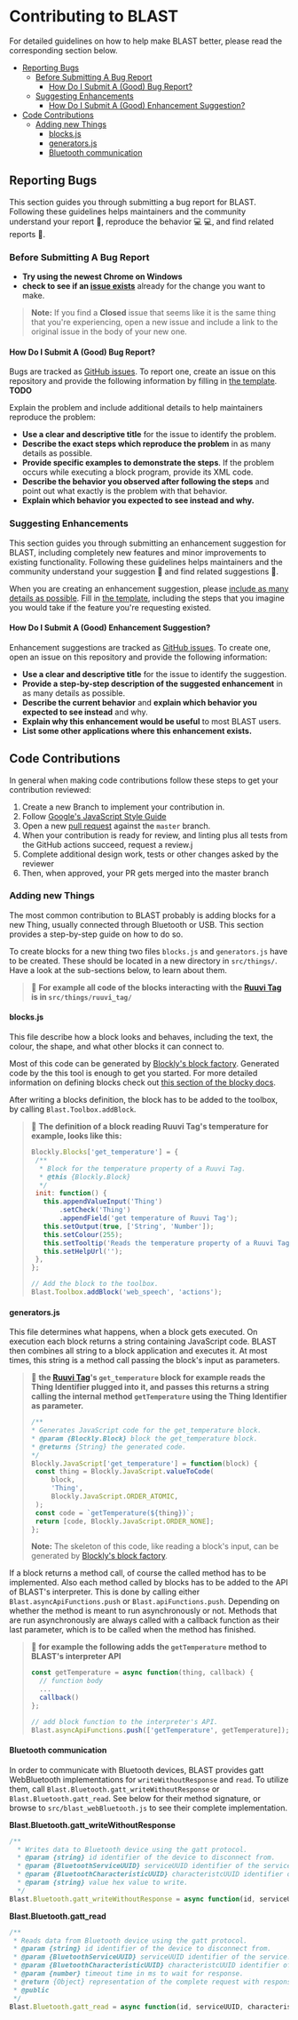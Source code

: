 # Contributing to BLAST<!-- omit in toc -->
For detailed guidelines on how to help make BLAST better, please read the corresponding section below.

- [Reporting Bugs](#reporting-bugs)
  - [Before Submitting A Bug Report](#before-submitting-a-bug-report)
    - [How Do I Submit A (Good) Bug Report?](#how-do-i-submit-a-good-bug-report)
  - [Suggesting Enhancements](#suggesting-enhancements)
    - [How Do I Submit A (Good) Enhancement Suggestion?](#how-do-i-submit-a-good-enhancement-suggestion)
- [Code Contributions](#code-contributions)
  - [Adding new Things](#adding-new-things)
    - [blocks.js](#blocksjs)
    - [generators.js](#generatorsjs)
    - [Bluetooth communication](#bluetooth-communication)


## Reporting Bugs

This section guides you through submitting a bug report for BLAST. Following these guidelines helps maintainers and the community understand your report :pencil:, reproduce the behavior :computer: :computer:, and find related reports :mag_right:.

### Before Submitting A Bug Report

* **Try using the newest Chrome on Windows**
* **check to see if an [issue exists](https://github.com/wintechis/blast/issues)** already for the change you want to make.

> **Note:** If you find a **Closed** issue that seems like it is the same thing that you're experiencing, open a new issue and include a link to the original issue in the body of your new one.

#### How Do I Submit A (Good) Bug Report?

Bugs are tracked as [GitHub issues](https://guides.github.com/features/issues/). To report one, create an issue on this repository and provide the following information by filling in [the template](). **TODO**

Explain the problem and include additional details to help maintainers reproduce the problem:

* **Use a clear and descriptive title** for the issue to identify the problem.
* **Describe the exact steps which reproduce the problem** in as many details as possible. 
* **Provide specific examples to demonstrate the steps**. If the problem occurs while executing a block program, provide its XML code.
* **Describe the behavior you observed after following the steps** and point out what exactly is the problem with that behavior.
* **Explain which behavior you expected to see instead and why.**

### Suggesting Enhancements

This section guides you through submitting an enhancement suggestion for BLAST, including completely new features and minor improvements to existing functionality. Following these guidelines helps maintainers and the community understand your suggestion :pencil: and find related suggestions :mag_right:.

When you are creating an enhancement suggestion, please [include as many details as possible](#how-do-i-submit-a-good-enhancement-suggestion). Fill in [the template](https://github.com/atom/.github/blob/master/.github/ISSUE_TEMPLATE/feature_request.md), including the steps that you imagine you would take if the feature you're requesting existed.


#### How Do I Submit A (Good) Enhancement Suggestion?

Enhancement suggestions are tracked as [GitHub issues](https://guides.github.com/features/issues/). To create one, open an issue on this repository and provide the following information:

* **Use a clear and descriptive title** for the issue to identify the suggestion.
* **Provide a step-by-step description of the suggested enhancement** in as many details as possible.
* **Describe the current behavior** and **explain which behavior you expected to see instead** and why.
* **Explain why this enhancement would be useful** to most BLAST users.
* **List some other applications where this enhancement exists.**

## Code Contributions
In general when making code contributions follow these steps to get your contribution reviewed:
1. Create a new Branch to implement your contribution in.
2. Follow [Google's JavaScript Style Guide](https://google.github.io/styleguide/javascriptguide.xml)
3. Open a new [pull request](https://github.com/wintechis/blast/pulls) against the `master` branch.
4. When your contribution is ready for review, and linting plus all tests from the GitHub actions succeed, request a review.j
5. Complete additional design work, tests or other changes asked by the reviewer
6. Then, when approved, your PR gets merged into the master branch

### Adding new Things
The most common contribution to BLAST probably is adding blocks for a new Thing, usually connected through Bluetooth or USB. This section provides a step-by-step guide on how to do so.

To create blocks for a new thing two files `blocks.js` and `generators.js` have to be created. These should be located in a new directory in `src/things/`. Have a look at the sub-sections below, to learn about them.

> :blue_book: **For example all code of the blocks interacting with the [Ruuvi Tag](https://ruuvi.com/ruuvitag/) is in `src/things/ruuvi_tag/`**

#### blocks.js
This file describe how a block looks and behaves, including the text, the colour, the shape, and what other blocks it can connect to.

Most of this code can be generated by [Blockly's block factory](https://blockly-demo.appspot.com/static/demos/blockfactory/index.html). Generated code by the this tool is enough to get you started. For more detailed information on defining blocks check out [this section of the blocky docs](https://developers.google.com/blockly/guides/create-custom-blocks/define-blocks).

After writing a blocks definition, the block has to be added to the toolbox, by calling `Blast.Toolbox.addBlock`.

> :blue_book: **The definition of a block reading Ruuvi Tag's temperature for example, looks like this:**
> ```JavaScript
> Blockly.Blocks['get_temperature'] = {
>  /**
>   * Block for the temperature property of a Ruuvi Tag.
>   * @this {Blockly.Block}
>   */
>  init: function() {
>    this.appendValueInput('Thing')
>        .setCheck('Thing')
>        .appendField('get temperature of Ruuvi Tag');
>    this.setOutput(true, ['String', 'Number']);
>    this.setColour(255);
>    this.setTooltip('Reads the temperature property of a Ruuvi Tag.');
>    this.setHelpUrl('');
>  },
>};
>
>// Add the block to the toolbox.
>Blast.Toolbox.addBlock('web_speech', 'actions');
>```



#### generators.js
This file determines what happens, when a block gets executed. On execution each block returns a string containing JavaScript code. BLAST then combines all string to a block application and executes it.
At most times, this string is a method call passing the block's input as parameters. 

> :blue_book: **the [Ruuvi Tag](https://ruuvi.com/ruuvitag/)'s `get_temperature` block for example reads the Thing Identifier plugged into it, and passes this returns a string calling the internal method `getTemperature` using the Thing Identifier as parameter.**
>```JavaScript
>/**
> * Generates JavaScript code for the get_temperature block.
> * @param {Blockly.Block} block the get_temperature block.
> * @returns {String} the generated code.
> */
>Blockly.JavaScript['get_temperature'] = function(block) {
>  const thing = Blockly.JavaScript.valueToCode(
>      block,
>      'Thing',
>      Blockly.JavaScript.ORDER_ATOMIC,
>  );
>  const code = `getTemperature(${thing})`;
>  return [code, Blockly.JavaScript.ORDER_NONE];
>};
>```
> **Note:** The skeleton of this code, like reading a block's input, can be generated by [Blockly's block factory](https://blockly-demo.appspot.com/static/demos/blockfactory/index.html).

If a block returns a method call, of course the called method has to be implemented. Also each method called by blocks has to be added to the API of BLAST's interpreter. This is done by calling either `Blast.asyncApiFunctions.push` or `Blast.apiFunctions.push`. Depending on whether the method is meant to run asynchronously or not.
Methods that are run asynchronously are always called with a callback function as their last parameter, which is to be called when the method has finished. 

> :blue_book: **for example the following adds the `getTemperature` method to BLAST's interpreter API**
> ```Javascript
> const getTemperature = async function(thing, callback) {
>   // function body
>   ...
>   callback()
> };
>
> // add block function to the interpreter's API.
> Blast.asyncApiFunctions.push(['getTemperature', getTemperature]);
> ```

#### Bluetooth communication
In order to communicate with Bluetooth devices, BLAST provides gatt WebBluetooth implementations for `writeWithoutResponse` and `read`. To utilize them, call `Blast.Bluetooth.gatt_writeWithoutResponse` or `Blast.Bluetooth.gatt_read`. See below for their method signature, or browse to `src/blast_webBluetooth.js` to see their complete implementation.

**Blast.Bluetooth.gatt_writeWithoutResponse**
```JavaScript
/**
  * Writes data to Bluetooth device using the gatt protocol.
  * @param {string} id identifier of the device to disconnect from.
  * @param {BluetoothServiceUUID} serviceUUID identifier of the service.
  * @param {BluetoothCharacteristicUUID} characteristcUUID identifier of the characteristic.
  * @param {string} value hex value to write.
  */
Blast.Bluetooth.gatt_writeWithoutResponse = async function(id, serviceUUID, characteristcUUID, value)
```

**Blast.Bluetooth.gatt_read**
```JavaScript
/**
 * Reads data from Bluetooth device using the gatt protocol.
 * @param {string} id identifier of the device to disconnect from.
 * @param {BluetoothServiceUUID} serviceUUID identifier of the service.
 * @param {BluetoothCharacteristicUUID} characteristcUUID identifier of the characteristic.
 * @param {number} timeout time in ms to wait for response.
 * @return {Object} representation of the complete request with response.
 * @public
 */
Blast.Bluetooth.gatt_read = async function(id, serviceUUID, characteristcUUID, timeout)
```